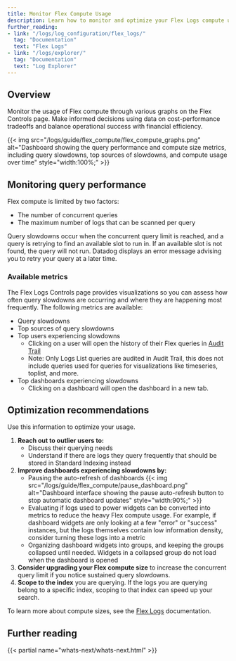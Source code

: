 ```yaml
---
title: Monitor Flex Compute Usage
description: Learn how to monitor and optimize your Flex Logs compute usage through query performance metrics and visualizations
further_reading:
- link: "/logs/log_configuration/flex_logs/"
  tag: "Documentation"
  text: "Flex Logs"
- link: "/logs/explorer/"
  tag: "Documentation"
  text: "Log Explorer"
---
```


## Overview

Monitor the usage of Flex compute through various graphs on the Flex Controls page. Make informed decisions using data on cost-performance tradeoffs and balance operational success with financial efficiency.

{{< img src="/logs/guide/flex_compute/flex_compute_graphs.png" alt="Dashboard showing the query performance and compute size metrics, including query slowdowns, top sources of slowdowns, and compute usage over time" style="width:100%;" >}}

## Monitoring query performance

Flex compute is limited by two factors:
- The number of concurrent queries
- The maximum number of logs that can be scanned per query

Query slowdowns occur when the concurrent query limit is reached, and a query is retrying to find an available slot to run in. If an available slot is not found, the query will not run. Datadog displays an error message advising you to retry your query at a later time.

### Available metrics

The Flex Logs Controls page provides visualizations so you can assess how often query slowdowns are occurring and where they are happening most frequently. The following metrics are available:
- Query slowdowns
- Top sources of query slowdowns
- Top users experiencing slowdowns
  - Clicking on a user will open the history of their Flex queries in [Audit Trail](https://docs.datadoghq.com/account_management/audit_trail/#explore-audit-events)
  - Note: Only Logs List queries are audited in Audit Trail, this does not include queries used for queries for visualizations like timeseries, toplist, and more. 
- Top dashboards experiencing slowdowns
  - Clicking on a dashboard will open the dashboard in a new tab. 

## Optimization recommendations

Use this information to optimize your usage.

1. **Reach out to outlier users to:**
   - Discuss their querying needs
   - Understand if there are logs they query frequently that should be stored in Standard Indexing instead
1. **Improve dashboards experiencing slowdowns by:**
   - Pausing the auto-refresh of dashboards
      {{< img src="/logs/guide/flex_compute/pause_dashboard.png" alt="Dashboard interface showing the pause auto-refresh button to stop automatic dashboard updates" style="width:90%;" >}}
   - Evaluating if logs used to power widgets can be converted into metrics to reduce the heavy Flex compute usage. For example, if dashboard widgets are only looking at a few "error" or "success" instances, but the logs themselves contain low information density, consider turning these logs into a metric
   - Organizing dashboard widgets into groups, and keeping the groups collapsed until needed. Widgets in a collapsed group do not load when the dashboard is opened
1. **Consider upgrading your Flex compute size** to increase the concurrent query limit if you notice sustained query slowdowns.
1. **Scope to the index** you are querying. If the logs you are querying belong to a specific index, scoping to that index can speed up your search.

To learn more about compute sizes, see the [Flex Logs][1] documentation.

## Further reading

{{< partial name="whats-next/whats-next.html" >}}

[1]: /logs/log_configuration/flex_logs/
